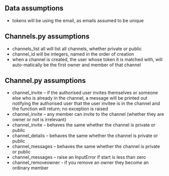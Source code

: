 ﻿## Data assumptions
*  tokens will be using the email, as emails assumed to be unique

## Channels.py assumptions
* channels_list all will list all channels, whether private or public
* channel_id will be integers, named in the order of creation
* when a channel is created, the user whose token it is matched with, will auto-matically be the first owner and member of that channel

## Channel.py assumptions
* channel_invite – if the authorised user invites themselves or someone else
    who is already in the channel, a message will be printed out notifying the
    authorised user that the user invitee is in the channel and the function 
    will return; no exception is raised
* channel_invite – any member can invite to the channel (whether they are owner or not is irrelevant) 
* channel_invite – behaves the same whether the channel is private or public
* channel_details – behaves the same whether the channel is private or public
* channel_messages – behaves the same whether the channel is private or public
* channel_messages – raise an InputError if start is less than zero
* channel_removeowner - if you remove an owner they become an ordinary member
